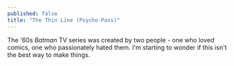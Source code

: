 ```yaml
---
published: false
title: "The Thin Line (Psycho-Pass)"
---
```


The '60s *Batman* TV series was created by two people - one who loved comics, one who
passionately hated them. I'm starting to wonder if this isn't the best way to make things.